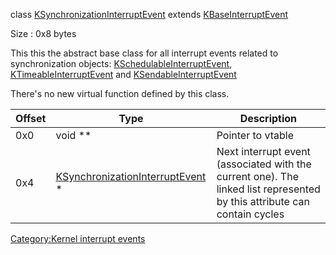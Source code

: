 class
[KSynchronizationInterruptEvent](KSynchronizationInterruptEvent "wikilink")
extends [KBaseInterruptEvent](KBaseInterruptEvent "wikilink")

Size : 0x8 bytes

This this the abstract base class for all interrupt events related to
synchronization objects:
[KSchedulableInterruptEvent](KSchedulableInterruptEvent "wikilink"),
[KTimeableInterruptEvent](KTimeableInterruptEvent "wikilink") and
[KSendableInterruptEvent](KSendableInterruptEvent "wikilink")

There's no new virtual function defined by this class.

| Offset | Type                                                                           | Description                                                                                                              |
|--------|--------------------------------------------------------------------------------|--------------------------------------------------------------------------------------------------------------------------|
| 0x0    | void \*\*                                                                      | Pointer to vtable                                                                                                        |
| 0x4    | [KSynchronizationInterruptEvent](KSynchronizationInterruptEvent "wikilink") \* | Next interrupt event (associated with the current one). The linked list represented by this attribute can contain cycles |

[Category:Kernel interrupt
events](Category:Kernel_interrupt_events "wikilink")